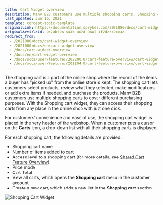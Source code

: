 ```yaml
---
title: Cart Widget overview
description: Many B2B customers use multiple shopping carts. Shopping cart widget lets them access shopping carts from any place in the online shop in one click.
last_updated: Jun 16, 2021
template: concept-topic-template
originalLink: https://documentation.spryker.com/2021080/docs/cart-widget-overview
originalArticleId: 0c78b70a-a43b-487d-8aa7-1f7deee0cc4a
redirect_from:
  - /2021080/docs/cart-widget-overview
  - /2021080/docs/en/cart-widget-overview
  - /docs/cart-widget-overview
  - /docs/en/cart-widget-overview
  - /docs/scos/user/features/202200.0/cart-feature-overview/cart-widget-overview.html
  - /docs/scos/user/features/202204.0/cart-feature-overview/cart-widget-overview.html
---
```


The shopping cart is a part of the online shop where the record of the items a buyer has "picked up" from the online store is kept. The shopping cart lets customers select products, review what they selected, make modifications or add extra items if needed, and purchase the products. Many B2B customers use multiple shopping carts to cover different purchasing purposes. With the Shopping cart widget, they can access their shopping carts from any place in the online shop with just one click.

For customers' convenience and ease of use, the shopping cart widget is placed in the very header of the webshop. When a customer puts a cursor on the **Carts** icon, a drop-down list with all their shopping carts is displayed.

For each shopping cart, the following details are provided:
* Shopping cart name
* Number of items added to cart
* Access level to a shopping cart (for more details, see [Shared Cart Feature Overview](/docs/scos/user/features/{{page.version}}/shared-carts-feature-overview.html))
* Price mode
* Cart Total
* View all carts, which opens the **Shopping cart** menu in the customer account
* Create a new cart, which adds a new list in the **Shopping cart** section

![Shopping Cart Widget](https://spryker.s3.eu-central-1.amazonaws.com/docs/Features/Shopping+Cart/Cart/Shopping+Cart+Widget+Overview/shopping-cart-widget.png)
